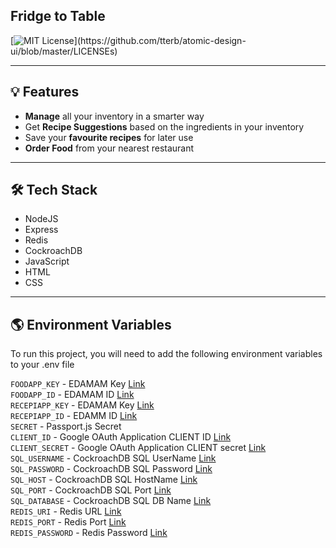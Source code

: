 ## Fridge to Table
[![MIT License](https://img.shields.io/apm/l/atomic-design-ui.svg?)](https://github.com/tterb/atomic-design-ui/blob/master/LICENSEs)

---

## 💡 Features

-   **Manage** all your inventory in a smarter way
-   Get **Recipe Suggestions** based on the ingredients in your inventory
-   Save your **favourite recipes** for later use
-   **Order Food** from your nearest restaurant

---

## 🛠 Tech Stack

-   NodeJS
-   Express
-   Redis
-   CockroachDB
-   JavaScript
-   HTML
-   CSS


---

## 🌎 Environment Variables

To run this project, you will need to add the following environment variables to your .env file

`FOODAPP_KEY` - EDAMAM Key [Link](https://developer.edamam.com/)  
`FOODAPP_ID` - EDAMAM ID [Link](https://developer.edamam.com/)  
`RECEPIAPP_KEY` - EDAMAM Key [Link](https://developer.edamam.com/)  
`RECEPIAPP_ID` - EDAMM ID [Link](https://developer.edamam.com/)  
`SECRET` - Passport.js Secret  
`CLIENT_ID` - Google OAuth Application CLIENT ID [Link](https://console.cloud.google.com/)  
`CLIENT_SECRET` - Google OAuth Application CLIENT secret [Link](https://console.cloud.google.com/)  
`SQL_USERNAME` - CockroachDB SQL UserName [Link](https://www.cockroachlabs.com/)  
`SQL_PASSWORD` - CockroachDB SQL Password [Link](https://www.cockroachlabs.com/)  
`SQL_HOST` - CockroachDB SQL HostName [Link](https://www.cockroachlabs.com/)  
`SQL_PORT` - CockroachDB SQL Port [Link](https://www.cockroachlabs.com/)  
`SQL_DATABASE` - CockroachDB SQL DB Name [Link](https://www.cockroachlabs.com/)  
`REDIS_URI` - Redis URL [Link](https://redis.io/)   
`REDIS_PORT` - Redis Port [Link](https://redis.io/)   
`REDIS_PASSWORD` - Redis Password [Link](https://redis.io/)   